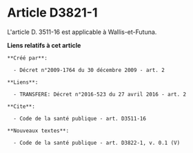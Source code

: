 # Article D3821-1

L'article D. 3511-16 est applicable à Wallis-et-Futuna.

**Liens relatifs à cet article**

	**Créé par**:

	  - Décret n°2009-1764 du 30 décembre 2009 - art. 2

	**Liens**:

	  - TRANSFERE: Décret n°2016-523 du 27 avril 2016 - art. 2

	**Cite**:

	  - Code de la santé publique - art. D3511-16

	**Nouveaux textes**:

	  - Code de la santé publique - art. D3822-1, v. 0.1 (V)
